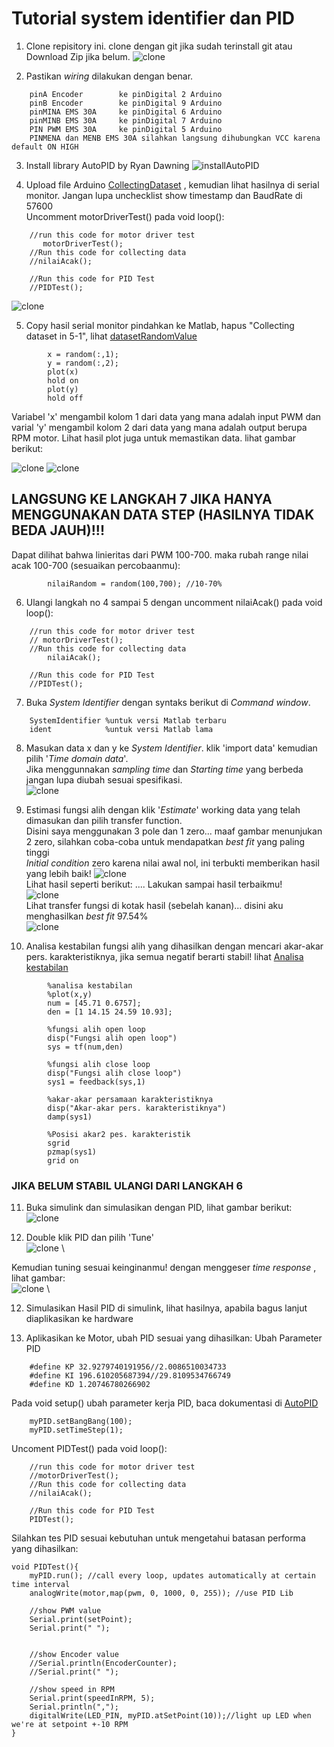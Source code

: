 # Tutorial system identifier dan PID

1. Clone repisitory ini. clone dengan git jika sudah terinstall git atau Download Zip jika belum. 
        ![clone](pics/clone.PNG)


2. Pastikan *wiring* dilakukan dengan benar.
```
    pinA Encoder        ke pinDigital 2 Arduino
    pinB Encoder        ke pinDigital 9 Arduino
    pinMINA EMS 30A     ke pinDigital 6 Arduino
    pinMINB EMS 30A     ke pinDigital 7 Arduino
    PIN PWM EMS 30A     ke pinDigital 5 Arduino
    PINMENA dan MENB EMS 30A silahkan langsung dihubungkan VCC karena default ON HIGH

```


3. Install library AutoPID by Ryan Dawning
![installAutoPID](pics/pid.PNG)


4. Upload file Arduino [CollectingDataset](CollectingDataset/CollectingDataset.ino) , kemudian lihat hasilnya di serial monitor. Jangan lupa unchecklist show timestamp dan BaudRate di 57600 \
Uncomment motorDriverTest() pada void loop():
```
    //run this code for motor driver test
       motorDriverTest();
    //Run this code for collecting data
    //nilaiAcak();
    
    //Run this code for PID Test
    //PIDTest();
```
![clone](pics/serialMonitor.PNG)


5. Copy hasil serial monitor pindahkan ke Matlab, hapus "Collecting dataset in 5-1", lihat [datasetRandomValue](matlab/datasetRandomValue.m)
```
        x = random(:,1);
        y = random(:,2);
        plot(x) 
        hold on 
        plot(y)
        hold off
```
Variabel 'x' mengambil kolom 1 dari data yang mana adalah input PWM dan varial 'y' mengambil kolom 2  dari data yang mana adalah output berupa RPM motor. Lihat hasil plot juga untuk memastikan data. lihat gambar berikut:

![clone](pics/datamasuk.PNG)    ![clone](pics/step.PNG) 

## LANGSUNG KE LANGKAH 7 JIKA HANYA MENGGUNAKAN DATA STEP (HASILNYA TIDAK BEDA JAUH)!!!

Dapat dilihat bahwa linieritas dari PWM 100-700. maka rubah range nilai acak 100-700 (sesuaikan percobaanmu):
```
        nilaiRandom = random(100,700); //10-70%
```

6. Ulangi langkah no 4 sampai 5 dengan uncomment nilaiAcak() pada void loop():
```
    //run this code for motor driver test
    // motorDriverTest();
    //Run this code for collecting data
        nilaiAcak();
    
    //Run this code for PID Test
    //PIDTest();
```

7. Buka *System Identifier* dengan syntaks berikut di *Command window*.
```
    SystemIdentifier %untuk versi Matlab terbaru
    ident            %untuk versi Matlab lama
```

8. Masukan data x dan y ke *System Identifier*. klik 'import data' kemudian pilih '*Time domain data*'.\
Jika menggunnakan *sampling time* dan *Starting time* yang berbeda jangan lupa diubah sesuai spesifikasi. \
    ![clone](pics/masukandataSI.PNG)

9. Estimasi fungsi alih dengan klik '*Estimate*' working data yang telah dimasukan dan pilih transfer function. \
Disini saya menggunakan 3 pole dan 1 zero... maaf gambar menunjukan 2 zero, silahkan coba-coba untuk mendapatkan *best fit* yang paling tinggi \
*Initial condition* zero karena nilai awal nol, ini terbukti memberikan hasil yang lebih baik!
![clone](pics/estimate.PNG) \
Lihat hasil seperti berikut: .... Lakukan sampai hasil terbaikmu!\
![clone](pics/hasilestimate.PNG) \
Lihat transfer fungsi di kotak hasil (sebelah kanan)... disini aku menghasilkan *best fit* 97.54%\
![clone](pics/hasilfungsialih.PNG)

10. Analisa kestabilan fungsi alih yang dihasilkan dengan mencari akar-akar pers. karakteristiknya, jika semua negatif berarti stabil! lihat [Analisa kestabilan](matlab/analisaKestabilan.m)
```
        %analisa kestabilan
        %plot(x,y)
        num = [45.71 0.6757];
        den = [1 14.15 24.59 10.93];

        %fungsi alih open loop
        disp("Fungsi alih open loop")
        sys = tf(num,den)

        %fungsi alih close loop
        disp("Fungsi alih close loop")
        sys1 = feedback(sys,1)

        %akar-akar persamaan karakteristiknya
        disp("Akar-akar pers. karakteristiknya")
        damp(sys1)

        %Posisi akar2 pes. karakteristik
        sgrid
        pzmap(sys1)
        grid on
```
### JIKA BELUM STABIL ULANGI DARI LANGKAH 6 

11. Buka simulink dan simulasikan dengan PID, lihat gambar berikut:\
![clone](pics/simulink.PNG)

11. Double klik PID dan pilih 'Tune'\
![clone](pics/tunePID.PNG) \

Kemudian tuning sesuai keinginanmu! dengan menggeser *time response* , lihat gambar: \
![clone](pics/tuning.PNG) \

12. Simulasikan Hasil PID di simulink, lihat hasilnya, apabila bagus lanjut diaplikasikan ke hardware

13. Aplikasikan ke Motor, ubah PID sesuai yang dihasilkan:
Ubah Parameter PID
```
    #define KP 32.9279740191956//2.0086510034733
    #define KI 196.610205687394//29.8109534766749
    #define KD 1.20746780266902
```

Pada void setup() ubah parameter kerja PID, baca dokumentasi di [AutoPID](https://r-downing.github.io/AutoPID/)
```
    myPID.setBangBang(100);
    myPID.setTimeStep(1);
```
Uncoment PIDTest() pada void loop(): 
```
    //run this code for motor driver test
    //motorDriverTest();
    //Run this code for collecting data
    //nilaiAcak();
    
    //Run this code for PID Test
    PIDTest();
```
Silahkan tes PID sesuai kebutuhan untuk mengetahui batasan performa yang dihasilkan:
```
void PIDTest(){
    myPID.run(); //call every loop, updates automatically at certain time interval
    analogWrite(motor,map(pwm, 0, 1000, 0, 255)); //use PID Lib
    
    //show PWM value
    Serial.print(setPoint);
    Serial.print(" ");
    

    //show Encoder value
    //Serial.println(EncoderCounter);
    //Serial.print(" ");

    //show speed in RPM 
    Serial.print(speedInRPM, 5);
    Serial.println(",");
    digitalWrite(LED_PIN, myPID.atSetPoint(10));//light up LED when we're at setpoint +-10 RPM
}
```
